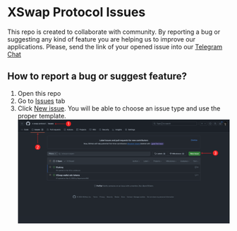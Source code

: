 # XSwap Protocol Issues
This repo is created to collaborate with community. By reporting a bug or suggesting any kind of feature you are helping us to improve our applications. Please, send the link of your opened issue into our [Telegram Chat](https://t.me/real_XSwapProtocol)

## How to report a bug or suggest feature? 
1) Open this repo
2) Go to [Issues](https://github.com/x-swap-protocol/issues/issues) tab
3) Click [New issue](https://github.com/x-swap-protocol/issues/issues/new/choose). You will be able to choose an issue type and use the proper template. 
![img.png](static/issue-page-screenshot.png)
